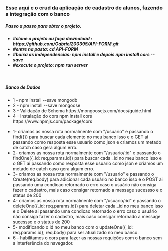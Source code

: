 <html>
    <h3>Esse aqui e o crud da aplicação de cadastro de alunos, fazendo a integração com o banco</h3>
    <body>
        <h5>Passo a passo para obter o projeto. <h5>
         <ul>
         <li>#clone o projeto ou faça downoload : https://github.com/Gabriel200395/API-FORM.git</li>
         <li>#entre na pasta: cd API-FORM</li>
         <li>#baixa as independencias:  npm install e depois npm install cors --save</li>
         <li>#execute o projeto: npm run server</li>
        </ul>
         <br /> 
         <h5>Banco de Dados</h5>
         <ul>
          <li>1 - npm install --save mongodb</li>
          <li>2 - npm install --save mongoose </li>
          <li>3 - Validação de Schema https://mongoosejs.com/docs/guide.html</li>
          <li>4 - Instalação do cors npm install cors https://www.npmjs.com/package/cors</li>
         </ul> 
           <ul>
          <li>1- criamos as nossa rota normalmente com "/usuario" e passando o find({})
para buscar cada elemento no meu banco isso e o GET ai passando como resposta
esse usuario como json e criamos um metado de catch caso gera algum erro.  

</li>
          <li>2- criamos as nossa rota normalmente com "/usuario/:id" e passando o findOne({_id: req.params.id})
para buscar cada _id no meu banco isso e o GET ai passando como resposta
esse usuario como json e criamos um metado de catch caso gera algum erro. </li>
          <li>
3- criamos as nossa rota normalmente com "/usuario" e passando o Create(req.body)
para adicionar cada usuário no banco isso e o POST ai passando uma condicao retornado o erro caso o usuário não consiga fazer o cadastro, mais caso consigar retornado a message sucessso e o status de 200</li>
          <li>4- criamos as nossa rota normalmente com "/usuario/:id" e passando o deleteOne({_id: req.params.id})
para deletar cada _id no meu banco isso e o Delete ai passando uma condicao retornado o erro caso o usuário não consiga fazer o cadastro, mais caso consigar retornado a message sucessso e o status de 200
</li>  <li>5- modificando o id no meu banco com o updateOne({_id: req.params.id}, req.body) para ser atualizado no meu banco.
    <li>6 - habilitamos o cors para fazer as nossas requições com o banco sem a interferência do navegador.</li>
         </ul>   
    </body>
</html>
 

